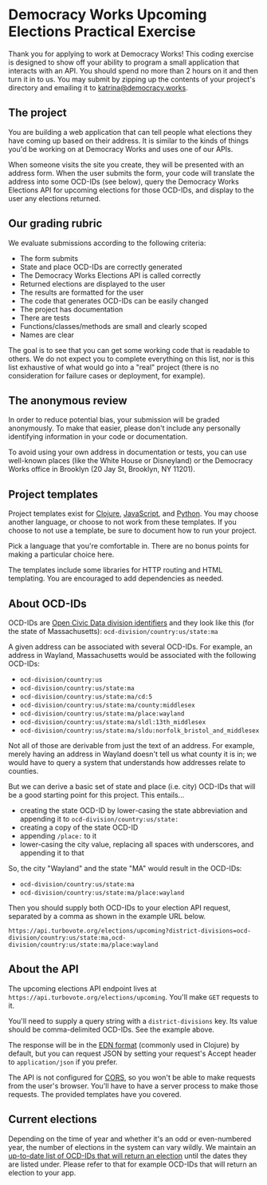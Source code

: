 # Democracy Works Upcoming Elections Practical Exercise

Thank you for applying to work at Democracy Works! This coding
exercise is designed to show off your ability to program a small
application that interacts with an API. You should spend no more than
2 hours on it and then turn it in to us. You may submit by zipping up
the contents of your project's directory and emailing it to
katrina@democracy.works.

## The project

You are building a web application that can tell people what elections
they have coming up based on their address. It is similar to the kinds
of things you'd be working on at Democracy Works and uses one of our
APIs.

When someone visits the site you create, they will be presented with
an address form. When the user submits the form, your code will
translate the address into some OCD-IDs (see below), query the
Democracy Works Elections API for upcoming elections for those
OCD-IDs, and display to the user any elections returned.

## Our grading rubric

We evaluate submissions according to the following criteria:

* The form submits
* State and place OCD-IDs are correctly generated
* The Democracy Works Elections API is called correctly
* Returned elections are displayed to the user
* The results are formatted for the user
* The code that generates OCD-IDs can be easily changed
* The project has documentation
* There are tests
* Functions/classes/methods are small and clearly scoped
* Names are clear

The goal is to see that you can get some working code that is readable
to others. We do not expect you to complete everything on this list,
nor is this list exhaustive of what would go into a "real" project
(there is no consideration for failure cases or deployment, for
example).

## The anonymous review

In order to reduce potential bias, your submission will be graded
anonymously. To make that easier, please don't include any personally
identifying information in your code or documentation.

To avoid using your own address in documentation or tests, you can use
well-known places (like the White House or Disneyland) or the
Democracy Works office in Brooklyn (20 Jay St, Brooklyn, NY 11201).

## Project templates

Project templates exist for [Clojure][clojure-template],
[JavaScript][javascript-template], and [Python][python-template]. You
may choose another language, or choose to not work from these
templates. If you choose to not use a template, be sure to document
how to run your project.

Pick a language that you're comfortable in. There are no bonus points
for making a particular choice here.

The templates include some libraries for HTTP routing and HTML
templating. You are encouraged to add dependencies as needed.

## About OCD-IDs

OCD-IDs are [Open Civic Data division identifiers][ocd-ids] and they
look like this (for the state of Massachusetts):
`ocd-division/country:us/state:ma`

A given address can be associated with several OCD-IDs. For example,
an address in Wayland, Massachusetts would be associated with the
following OCD-IDs:

* `ocd-division/country:us`
* `ocd-division/country:us/state:ma`
* `ocd-division/country:us/state:ma/cd:5`
* `ocd-division/country:us/state:ma/county:middlesex`
* `ocd-division/country:us/state:ma/place:wayland`
* `ocd-division/country:us/state:ma/sldl:13th_middlesex`
* `ocd-division/country:us/state:ma/sldu:norfolk_bristol_and_middlesex`

Not all of those are derivable from just the text of an address. For
example, merely having an address in Wayland doesn't tell us what
county it is in; we would have to query a system that understands how
addresses relate to counties.

But we can derive a basic set of state and place (i.e. city) OCD-IDs
that will be a good starting point for this project. This entails...

* creating the state OCD-ID by lower-casing the state abbreviation and
  appending it to `ocd-division/country:us/state:`
* creating a copy of the state OCD-ID
* appending `/place:` to it
* lower-casing the city value, replacing all spaces with underscores,
  and appending it to that

So, the city "Wayland" and the state "MA" would result in the OCD-IDs:

* `ocd-division/country:us/state:ma`
* `ocd-division/country:us/state:ma/place:wayland`

Then you should supply both OCD-IDs to your election API request,
separated by a comma as shown in the example URL below.

    https://api.turbovote.org/elections/upcoming?district-divisions=ocd-division/country:us/state:ma,ocd-division/country:us/state:ma/place:wayland

## About the API

The upcoming elections API endpoint lives at
`https://api.turbovote.org/elections/upcoming`. You'll make `GET`
requests to it.

You'll need to supply a query string with a `district-divisions`
key. Its value should be comma-delimited OCD-IDs. See the example
above.

The response will be in the [EDN format][edn] (commonly used in
Clojure) by default, but you can request JSON by setting your
request's Accept header to `application/json` if you prefer.

The API is not configured for [CORS][cors], so you won't be able to
make requests from the user's browser. You'll have to have a server
process to make those requests. The provided templates have you
covered.

## Current elections

Depending on the time of year and whether it's an odd or even-numbered
year, the number of elections in the system can vary wildly. We
maintain an [up-to-date list of OCD-IDs that will return an
election][upcoming-elections] until the dates they are listed
under. Please refer to that for example OCD-IDs that will return an
election to your app.

[ocd-ids]: http://opencivicdata.readthedocs.io/en/latest/data/datatypes.html
[edn]: https://github.com/edn-format/edn
[upcoming-elections]: https://github.com/democracyworks/dw-practical-upcoming-elections/wiki/Upcoming-Elections
[cors]: https://developer.mozilla.org/en-US/docs/Web/HTTP/CORS

[clojure-template]: https://github.com/democracyworks/dw-practical-upcoming-elections/tree/master/clojure
[javascript-template]: https://github.com/democracyworks/dw-practical-upcoming-elections/tree/master/javascript
[python-template]: https://github.com/democracyworks/dw-practical-upcoming-elections/tree/master/python
